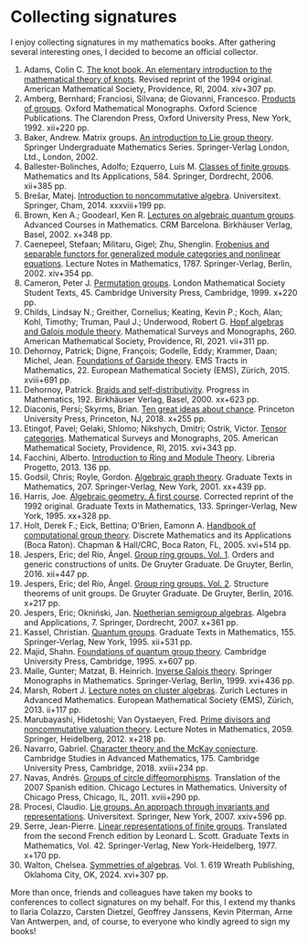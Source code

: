 # Collecting signatures

I enjoy collecting signatures in my mathematics books. After gathering several interesting ones, 
I decided to become an official collector. 

1.  Adams, Colin C. [The knot book. An elementary introduction to the mathematical theory of knots](signatures/adams.jpg). Revised reprint of the 1994 original. American Mathematical Society, Providence, RI, 2004. xiv+307 pp. 
1.  Amberg, Bernhard; Franciosi, Silvana; de Giovanni, Francesco. [Products of groups](signatures/amberg.jpg). Oxford Mathematical Monographs. Oxford Science Publications. The Clarendon Press, Oxford University Press, New York, 1992. xii+220 pp.
1.  Baker, Andrew. Matrix groups. [An introduction to Lie group theory](signatures/baker.jpg). Springer Undergraduate Mathematics Series. Springer-Verlag London, Ltd., London, 2002. 
1.  Ballester-Bolinches, Adolfo; Ezquerro, Luis M. [Classes of finite groups](signatures/adolfo.jpg). Mathematics and Its Applications, 584. Springer, Dordrecht, 2006. xii+385 pp.
1.  Brešar, Matej. [Introduction to noncommutative algebra](signatures/bresar.jpg). Universitext. Springer, Cham, 2014. xxxviii+199 pp.
1.  Brown, Ken A.; Goodearl, Ken R. [Lectures on algebraic quantum groups](signatures/brown.jpg). Advanced Courses in Mathematics. CRM Barcelona. Birkhäuser Verlag, Basel, 2002. x+348 pp. 
1.  Caenepeel, Stefaan; Militaru, Gigel; Zhu, Shenglin. [Frobenius and separable functors for generalized module categories and nonlinear equations](signatures/caenepeel.jpg). Lecture Notes in Mathematics, 1787. Springer-Verlag, Berlin, 2002. xiv+354 pp. 
1.  Cameron, Peter J. [Permutation groups](signatures/cameron.jpg). London Mathematical Society Student Texts, 45. Cambridge University Press, Cambridge, 1999. x+220 pp.
1.  Childs, Lindsay N.; Greither, Cornelius; Keating, Kevin P.; Koch, Alan; Kohl, Timothy; Truman, Paul J.; Underwood, Robert G. [Hopf algebras and Galois module theory](signatures/truman.jpg). Mathematical Surveys and Monographs, 260. American Mathematical Society, Providence, RI, 2021. vii+311 pp. 
1.  Dehornoy, Patrick; Digne, François; Godelle, Eddy; Krammer, Daan; Michel, Jean. [Foundations of Garside theory](signatures/dehornoy_garside.jpg). EMS Tracts in Mathematics, 22. European Mathematical Society (EMS), Zürich, 2015. xviii+691 pp. 
1.  Dehornoy, Patrick. [Braids and self-distributivity](signatures/dehornoy.jpg). Progress in Mathematics, 192. Birkhäuser Verlag, Basel, 2000. xx+623 pp.   
1.  Diaconis, Persi; Skyrms, Brian. [Ten great ideas about chance](signatures/diaconis.jpg). Princeton University Press, Princeton, NJ, 2018. x+255 pp.
1.  Etingof, Pavel; Gelaki, Shlomo; Nikshych, Dmitri; Ostrik, Victor. [Tensor categories](signatures/nikshych.jpg). Mathematical Surveys and Monographs, 205. American Mathematical Society, Providence, RI, 2015. xvi+343 pp.
1.  Facchini, Alberto. [Introduction to Ring and Module Theory](signatures/facchini.jpg). Libreria Progetto, 2013. 136 pp.
1.  Godsil, Chris; Royle, Gordon. [Algebraic graph theory](signatures/godsil.jpg). Graduate Texts in Mathematics, 207. Springer-Verlag, New York, 2001. xx+439 pp. 
1.  Harris, Joe. [Algebraic geometry. A first course](signatures/harris.jpg). Corrected reprint of the 1992 original. Graduate Texts in Mathematics, 133. Springer-Verlag, New York, 1995. xx+328 pp. 
1.  Holt, Derek F.; Eick, Bettina; O'Brien, Eamonn A. [Handbook of computational group theory](signatures/holt.jpg). Discrete Mathematics and its Applications (Boca Raton). Chapman & Hall/CRC, Boca Raton, FL, 2005. xvi+514 pp. 
1.  Jespers, Eric; del Río, Ángel. [Group ring groups. Vol. 1](signatures/jespers1.jpg). Orders and generic constructions of units. De Gruyter Graduate. De Gruyter, Berlin, 2016. xii+447 pp.
1.  Jespers, Eric; del Río, Ángel. [Group ring groups. Vol. 2](signatures/jespers2.jpg). Structure theorems of unit groups. De Gruyter Graduate. De Gruyter, Berlin, 2016. x+217 pp.
1.  Jespers, Eric; Okniński, Jan. [Noetherian semigroup algebras](signatures/okninski.jpg). Algebra and Applications, 7. Springer, Dordrecht, 2007. x+361 pp. 
1.  Kassel, Christian. [Quantum groups](signatures/kassel.jpg). Graduate Texts in Mathematics, 155. Springer-Verlag, New York, 1995. xii+531 pp.
1.  Majid, Shahn. [Foundations of quantum group theory](signatures/majid.jpg). Cambridge University Press, Cambridge, 1995. x+607 pp. 
1.  Malle, Gunter; Matzat, B. Heinrich. [Inverse Galois theory](signatures/malle.jpg). Springer Monographs in Mathematics. Springer-Verlag, Berlin, 1999. xvi+436 pp. 
1.  Marsh, Robert J. [Lecture notes on cluster algebras](signatures/marsh.jpg). Zurich Lectures in Advanced Mathematics. European Mathematical Society (EMS), Zürich, 2013. ii+117 pp.
1.  Marubayashi, Hidetoshi; Van Oystaeyen, Fred. [Prime divisors and noncommutative valuation theory](signatures/fred.jpg). Lecture Notes in Mathematics, 2059. Springer, Heidelberg, 2012. x+218 pp. 
1.  Navarro, Gabriel. [Character theory and the McKay conjecture](signatures/navarro.jpg). Cambridge Studies in Advanced Mathematics, 175. Cambridge University Press, Cambridge, 2018. xviii+234 pp. 
1.  Navas, Andrés. [Groups of circle diffeomorphisms](signatures/navas.jpg). Translation of the 2007 Spanish edition. Chicago Lectures in Mathematics. University of Chicago Press, Chicago, IL, 2011. xviii+290 pp. 
1.  Procesi, Claudio. [Lie groups. An approach through invariants and representations](signatures/procesi.jpg). Universitext. Springer, New York, 2007. xxiv+596 pp.
1.  Serre, Jean-Pierre. [Linear representations of finite groups](signatures/serre.jpg). Translated from the second French edition by Leonard L. Scott. Graduate Texts in Mathematics, Vol. 42. Springer-Verlag, New York-Heidelberg, 1977. x+170 pp.
1.  Walton, Chelsea. [Symmetries of algebras](signatures/walton.jpg). Vol. 1. 619 Wreath Publishing, Oklahoma City, OK, 2024. xvi+307 pp. 

More than once, friends and colleagues have taken my books to conferences to collect signatures on my behalf. For this, I extend my thanks to Ilaria Colazzo, Carsten Dietzel, Geoffrey Janssens, Kevin Piterman, Arne Van Antwerpen, and, of course, to everyone who kindly agreed to sign my books!
